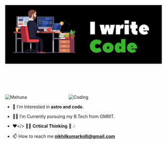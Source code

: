 <div align="center">
 <img src ="./banner.jpg"/>
</div>

<br><br>
<br><br>

<img align="right" alt="Coding" width="300" src="./giff.gif" >

<p align="left"> <img src="https://komarev.com/ghpvc/?username=kollinikhilkumar&label=Profile%20views&color=0e75b6&style=flat" alt="Mehuna" /> </p>

- 🔭 I'm Interested in **astro and code.**

- 😶‍🌫️ I’m Currently pursuing my B.Tech from GMRIT.

- ❤️</> 🧑‍💻 **Critical Thinking** 🧠 🎶

- 📫 How to reach me **nikhilkumarkolli@gmail.com**

